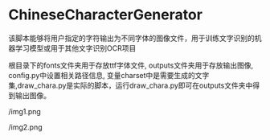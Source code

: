 # ChineseCharacterGenerator
该脚本能够将用户指定的字符输出为不同字体的图像文件，用于训练文字识别的机器学习模型或用于其他文字识别OCR项目

根目录下的fonts文件夹用于存放ttf字体文件, outputs文件夹用于存放输出图像, config.py中设置相关路径信息, 变量charset中是需要生成的文字集,draw_chara.py是实际的脚本，运行draw_chara.py即可在outputs文件夹中得到输出图像。
>
/img1.png
>
/img2.png
